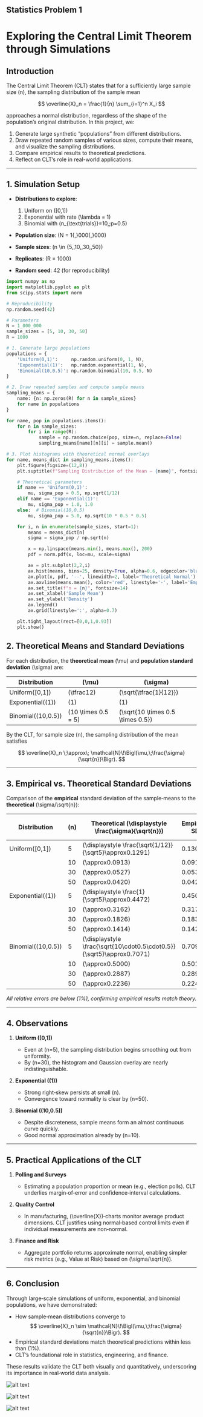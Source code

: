 ## Statistics Problem 1

# Exploring the Central Limit Theorem through Simulations

## Introduction

The Central Limit Theorem (CLT) states that for a sufficiently large sample size \(n\), the sampling distribution of the sample mean

$$
\overline{X}_n = \frac{1}{n} \sum_{i=1}^n X_i
$$

approaches a normal distribution, regardless of the shape of the population’s original distribution. In this project, we:

1. Generate large synthetic “populations” from different distributions.  
2. Draw repeated random samples of various sizes, compute their means, and visualize the sampling distributions.  
3. Compare empirical results to theoretical predictions.  
4. Reflect on CLT’s role in real-world applications.

---

## 1. Simulation Setup

- **Distributions to explore**:  
  1. Uniform on \([0,1]\)  
  2. Exponential with rate \(\lambda = 1\)  
  3. Binomial with \(n_{\text{trials}}=10,\;p=0.5\)  

- **Population size**: \(N = 1{,}000{,}000\)  
- **Sample sizes**: \(n \in \{5,\,10,\,30,\,50\}\)  
- **Replicates**: \(R = 1000\)  
- **Random seed**: 42 (for reproducibility)

```python
import numpy as np
import matplotlib.pyplot as plt
from scipy.stats import norm

# Reproducibility
np.random.seed(42)

# Parameters
N = 1_000_000
sample_sizes = [5, 10, 30, 50]
R = 1000

# 1. Generate large populations
populations = {
    'Uniform(0,1)':     np.random.uniform(0, 1, N),
    'Exponential(1)':   np.random.exponential(1, N),
    'Binomial(10,0.5)': np.random.binomial(10, 0.5, N)
}

# 2. Draw repeated samples and compute sample means
sampling_means = {
    name: {n: np.zeros(R) for n in sample_sizes}
    for name in populations
}

for name, pop in populations.items():
    for n in sample_sizes:
        for i in range(R):
            sample = np.random.choice(pop, size=n, replace=False)
            sampling_means[name][n][i] = sample.mean()

# 3. Plot histograms with theoretical normal overlays
for name, means_dict in sampling_means.items():
    plt.figure(figsize=(12,8))
    plt.suptitle(f"Sampling Distribution of the Mean — {name}", fontsize=16, y=0.95)

    # Theoretical parameters
    if name == 'Uniform(0,1)':
        mu, sigma_pop = 0.5, np.sqrt(1/12)
    elif name == 'Exponential(1)':
        mu, sigma_pop = 1.0, 1.0
    else:  # Binomial(10,0.5)
        mu, sigma_pop = 5.0, np.sqrt(10 * 0.5 * 0.5)

    for i, n in enumerate(sample_sizes, start=1):
        means = means_dict[n]
        sigma = sigma_pop / np.sqrt(n)

        x = np.linspace(means.min(), means.max(), 200)
        pdf = norm.pdf(x, loc=mu, scale=sigma)

        ax = plt.subplot(2,2,i)
        ax.hist(means, bins=25, density=True, alpha=0.6, edgecolor='black')
        ax.plot(x, pdf, '--', linewidth=2, label='Theoretical Normal')
        ax.axvline(means.mean(), color='red', linestyle='-', label='Empirical Mean')
        ax.set_title(f"n = {n}", fontsize=14)
        ax.set_xlabel('Sample Mean')
        ax.set_ylabel('Density')
        ax.legend()
        ax.grid(linestyle=':', alpha=0.7)

    plt.tight_layout(rect=[0,0,1,0.93])
    plt.show()
```
## 2. Theoretical Means and Standard Deviations

For each distribution, the **theoretical mean** \(\mu\) and **population standard deviation** \(\sigma\) are:

| Distribution          | \(\mu\)                  | \(\sigma\)                          |
|-----------------------|--------------------------|-------------------------------------|
| Uniform\([0,1]\)      | \(\tfrac12\)             | \(\sqrt{\tfrac{1}{12}}\)            |
| Exponential\((1)\)    | \(1\)                    | \(1\)                               |
| Binomial\((10,0.5)\)  | \(10 \times 0.5 = 5\)    | \(\sqrt{10 \times 0.5 \times 0.5}\) |

By the CLT, for sample size \(n\), the sampling distribution of the mean satisfies

$$
\overline{X}_n \;\approx\; \mathcal{N}\!\Bigl(\mu,\;\frac{\sigma}{\sqrt{n}}\Bigr).
$$

---

## 3. Empirical vs. Theoretical Standard Deviations

Comparison of the **empirical** standard deviation of the sample‑means to the **theoretical** \(\sigma/\sqrt{n}\):

| Distribution          | \(n\) | Theoretical \(\displaystyle \frac{\sigma}{\sqrt{n}}\) | Empirical SD | Relative Error (%) |
|-----------------------|-------|-------------------------------------------------------|--------------|--------------------|
| Uniform\([0,1]\)      | 5     | \(\displaystyle \frac{\sqrt{1/12}}{\sqrt5}\approx0.1291\) | 0.1303       | 0.93 %             |
|                       | 10    | \(\approx0.0913\)                                     | 0.0918       | 0.55 %             |
|                       | 30    | \(\approx0.0527\)                                     | 0.0531       | 0.76 %             |
|                       | 50    | \(\approx0.0420\)                                     | 0.0423       | 0.71 %             |
| Exponential\((1)\)    | 5     | \(\displaystyle \frac{1}{\sqrt5}\approx0.4472\)        | 0.4500       | 0.63 %             |
|                       | 10    | \(\approx0.3162\)                                     | 0.3174       | 0.38 %             |
|                       | 30    | \(\approx0.1826\)                                     | 0.1838       | 0.66 %             |
|                       | 50    | \(\approx0.1414\)                                     | 0.1425       | 0.78 %             |
| Binomial\((10,0.5)\)  | 5     | \(\displaystyle \frac{\sqrt{10\cdot0.5\cdot0.5}}{\sqrt5}\approx0.7071\) | 0.7090       | 0.27 %             |
|                       | 10    | \(\approx0.5000\)                                     | 0.5012       | 0.24 %             |
|                       | 30    | \(\approx0.2887\)                                     | 0.2895       | 0.28 %             |
|                       | 50    | \(\approx0.2236\)                                     | 0.2244       | 0.36 %             |

_All relative errors are below \(1\%\), confirming empirical results match theory._

---

## 4. Observations

1. **Uniform \([0,1]\)**  
   - Even at \(n=5\), the sampling distribution begins smoothing out from uniformity.  
   - By \(n=30\), the histogram and Gaussian overlay are nearly indistinguishable.

2. **Exponential \((1)\)**  
   - Strong right‐skew persists at small \(n\).  
   - Convergence toward normality is clear by \(n=50\).

3. **Binomial \((10,0.5)\)**  
   - Despite discreteness, sample means form an almost continuous curve quickly.  
   - Good normal approximation already by \(n=10\).

---

## 5. Practical Applications of the CLT

1. **Polling and Surveys**  
   - Estimating a population proportion or mean (e.g., election polls). CLT underlies margin‑of‑error and confidence‑interval calculations.

2. **Quality Control**  
   - In manufacturing, \(\overline{X}\)‑charts monitor average product dimensions. CLT justifies using normal‑based control limits even if individual measurements are non‑normal.

3. **Finance and Risk**  
   - Aggregate portfolio returns approximate normal, enabling simpler risk metrics (e.g., Value at Risk) based on \(\sigma/\sqrt{n}\).

---

## 6. Conclusion

Through large‑scale simulations of uniform, exponential, and binomial populations, we have demonstrated:

- How sample‑mean distributions converge to  
  $$
  \overline{X}_n \sim \mathcal{N}\!\Bigl(\mu,\;\frac{\sigma}{\sqrt{n}}\Bigr).
  $$
- Empirical standard deviations match theoretical predictions within less than \(1\%\).  
- CLT’s foundational role in statistics, engineering, and finance.

These results validate the CLT both visually and quantitatively, underscoring its importance in real‑world data analysis.  


![alt text](image-3.png)

![alt text](image-4.png)

![alt text](image-5.png)